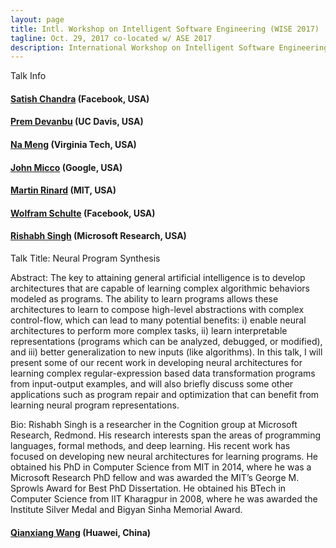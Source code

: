 ```yaml
---
layout: page
title: Intl. Workshop on Intelligent Software Engineering (WISE 2017)
tagline: Oct. 29, 2017 co-located w/ ASE 2017
description: International Workshop on Intelligent Software Engineering (WISE 2017)
---
```


Talk Info

#### [Satish Chandra](https://sites.google.com/site/schandraacmorg/) (Facebook, USA)
####  [Prem Devanbu](http://web.cs.ucdavis.edu/~devanbu/) (UC Davis, USA)
####  [Na Meng](http://people.cs.vt.edu/nm8247/) (Virginia Tech, USA)
####  [John Micco](https://research.google.com/pubs/105187.html) (Google, USA) 
####  [Martin Rinard](http://people.csail.mit.edu/rinard/) (MIT, USA) 
####  [Wolfram Schulte](https://research.fb.com/people/schulte-wolfram/) (Facebook, USA)
####  [Rishabh Singh](https://www.microsoft.com/en-us/research/people/risin/) (Microsoft Research, USA)

Talk Title: Neural Program Synthesis

Abstract:
The key to attaining general artificial intelligence is to develop architectures that are capable of
learning complex algorithmic behaviors modeled as programs. The ability to learn programs allows these
architectures to learn to compose high-level abstractions with complex control-flow, which can lead to many
potential benefits: i) enable neural architectures to perform more complex tasks, ii) learn interpretable
representations (programs which can be analyzed, debugged, or modified), and iii) better generalization
to new inputs (like algorithms). In this talk, I will present some of our recent work in developing neural
architectures for learning complex regular-expression based data transformation programs from input-output examples,
and will also briefly discuss some other applications such as program repair and optimization that can benefit
from learning neural program representations.
 
Bio:
Rishabh Singh is a researcher in the Cognition group at Microsoft Research, Redmond. His research interests span the areas of programming languages, formal methods, and deep learning. His recent work has focused on developing new neural architectures for learning programs. He obtained his PhD in Computer Science from MIT in 2014, where he was a Microsoft Research PhD fellow and was awarded the MIT’s George M. Sprowls Award for Best PhD Dissertation. He obtained his BTech in Computer Science from IIT Kharagpur in 2008, where he was awarded the Institute Silver Medal and Bigyan Sinha Memorial Award.

####  [Qianxiang Wang](http://sei.pku.edu.cn/~wqx/) (Huawei, China)
